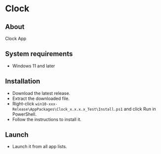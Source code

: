# Clock
## About
Clock App
## System requirements
- Windows 11 and later
## Installation
- Download the latest release.
- Extract the downloaded file.
- Right-click `win10-xxx-Release\AppPackages\Clock_x.x.x.x_Test\Install.ps1` and click Run in PowerShell.
- Follow the instructions to install it.
## Launch
- Launch it from all app lists.
